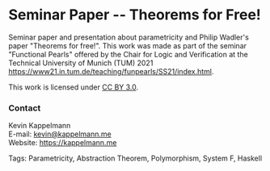 # Seminar Paper -- Theorems for Free!
Seminar paper and presentation about parametricity and Philip Wadler's paper "Theorems for free!". This work was made as part of the seminar "Functional Pearls" offered by the Chair for Logic and Verification at the Technical University of Munich (TUM) 2021 https://www21.in.tum.de/teaching/funpearls/SS21/index.html.

This work is licensed under [CC BY 3.0](https://creativecommons.org/licenses/by/3.0/).

### Contact
Kevin Kappelmann  
E-mail: kevin@kappelmann.me  
Website: https://kappelmann.me  

Tags: Parametricity, Abstraction Theorem, Polymorphism, System F, Haskell
